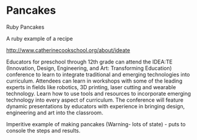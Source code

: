 # Pancakes
Ruby Pancakes 

A ruby example of a recipe

http://www.catherinecookschool.org/about/ideate

Educators for preschool through 12th grade can attend the IDEA:TE (Innovation, Design, Engineering, and Art: Transforming Education) conference to learn to integrate traditional and emerging technologies into curriculum. Attendees can learn in workshops with some of the leading experts in fields like robotics, 3D printing, laser cutting and wearable technology. Learn how to use tools and resources to incorporate emerging technology into every aspect of curriculum. The conference will feature dynamic presentations by educators with experience in bringing design, engineering and art into the classroom.



Imperitive example of making pancakes (Warning- lots of state) - puts to console the steps and results.
